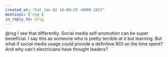 ```yaml
---
created_at: "Sat Jan 02 16:00:29 +0000 2021"
mentions: ['rsg']
in_reply_to: @rsg
---
```


@rsg I see that differently. Social media self-promotion can be super beneficial. I say this as someone who is pretty terrible at it but learning. But what if social media usage could provide a definitive ROI on the time spent? And why can't electricians have thought leaders?